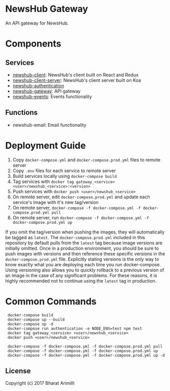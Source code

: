 # NewsHub Gateway

An API gateway for NewsHub.

# Components

## Services

* [newshub-client](https://github.com/bharatari/newshub-client): NewsHub's client built on React and Redux
* [newshub-client-server](https://github.com/bharatari/newshub-client-server): NewsHub's client server built on Koa
* [newshub-authentication](https://github.com/bharatari/newshub-authentication)
* [newshub-gateway](https://github.com/bharatari/newshub-gateway): API gateway
* [newshub-events](https://github.com/bharatari/newshub-events): Events functionality

## Functions

* newshub-email: Email functionality

# Deployment Guide

1. Copy `docker-compose.yml` and `docker-compose.prod.yml` files to remote server
2. Copy `.env` files for each service to remote server
3. Build services locally using `docker-compose build`
4. Tag services with `docker tag gateway_<service> <user>/newshub_<service>:<version>`
5. Push services with `docker push <user>/newshub_<service>`
6. On remote server, edit `docker-compose.prod.yml` and update each service's image with it's new tag/version
7. On remote server, `docker-compose -f docker-compose.yml -f docker-compose.prod.yml pull`
8. On remote server, run `docker-compose -f docker-compose.yml -f docker-compose.prod.yml up`

If you omit the tag/version when pushing the images, they will automatically be tagged as `latest`. The `docker-compose.prod.yml` included in this repository by default pulls from the `latest` tag because image versions are initially omitted. Once in a production environment, you should be sure to push images with versions and then reference these specific versions in the `docker-compose.prod.yml` file. Explicitly stating versions is the only way to know exactly what you are deploying each time you run docker-compose. Using versioning also allows you to quickly rollback to a previous version of an image in the case of any significant problems. For these reasons, it is highly recommended not to continue using the `latest` tag in production.

# Common Commands

     docker-compose build
     docker-compose up --build
     docker-compose up -d
     docker-compose run authentication -e NODE_ENV=test npm test
     docker tag gateway_<service> <user>/newshub_<service>
     docker push <user>/newshub_<service>

     docker-compose -f docker-compose.yml -f docker-compose.prod.yml pull
     docker-compose -f docker-compose.yml -f docker-compose.prod.yml up
     docker-compose -f docker-compose.yml -f docker-compose.prod.yml up -d

## License

Copyright (c) 2017 Bharat Arimilli
